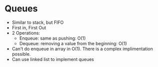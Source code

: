 # Queues

- Similar to stack, but FIFO
- First in, First Out
- 2 Operations:
  - Enqueue: same as pushing: O(1)
  - Dequeue: removing a value from the beginning: O(1)
- Can't do enqueue in array in O(1). There is a complex implimentation possible.
- Can use linked list to implement queues